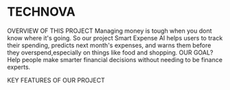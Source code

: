 # TECHNOVA
OVERVIEW OF THIS PROJECT 
Managing money is tough when you dont know where it's going. So our project Smart Expense AI helps users to track their spending, predicts next month's expenses, and warns them before they overspend,especially on things like food and shopping.
OUR GOAL? Help people make smarter financial decisions without needing to be finance experts. 

KEY FEATURES OF OUR PROJECT
